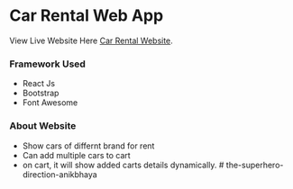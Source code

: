# Car Rental Web App

View Live Website Here  [Car Rental Website](https://car-rental-anikbhaya.netlify.app/).

### Framework Used
* React Js
* Bootstrap
* Font Awesome

### About Website
* Show cars of differnt brand for rent
* Can add multiple cars to cart
* on cart, it will show added carts details dynamically.
#   t h e - s u p e r h e r o - d i r e c t i o n - a n i k b h a y a  
 